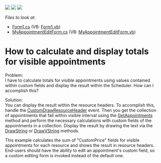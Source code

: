 <!-- default badges list -->
![](https://img.shields.io/endpoint?url=https://codecentral.devexpress.com/api/v1/VersionRange/128633953/18.1.3%2B)
[![](https://img.shields.io/badge/Open_in_DevExpress_Support_Center-FF7200?style=flat-square&logo=DevExpress&logoColor=white)](https://supportcenter.devexpress.com/ticket/details/E977)
[![](https://img.shields.io/badge/📖_How_to_use_DevExpress_Examples-e9f6fc?style=flat-square)](https://docs.devexpress.com/GeneralInformation/403183)
<!-- default badges end -->
<!-- default file list -->
*Files to look at*:

* [Form1.cs](./CS/Form1.cs) (VB: [Form1.vb](./VB/Form1.vb))
* [MyAppointmentEditForm.cs](./CS/Forms/MyAppointmentEditForm.cs) (VB: [MyAppointmentEditForm.vb](./VB/Forms/MyAppointmentEditForm.vb))
<!-- default file list end -->
# How to calculate and display totals for visible appointments


<p>Problem: <br />
I have to calculate totals for visible appointments using values contained within custom fields and display the result within the Scheduler. How can I accomplish this?</p><p>Solution:<br />
You can display the result within the resource headers. To accomplish this, handle the <a href="http://documentation.devexpress.com/#WindowsForms/DevExpressXtraSchedulerSchedulerControl_CustomDrawResourceHeadertopic">CustomDrawResourceHeader</a> event. Then you get the collection of appointments that fall within visible interval using the <a href="http://documentation.devexpress.com/#WindowsForms/DevExpressXtraSchedulerSchedulerStorageBase_GetAppointmentstopic">GetAppointments</a> method and perform the necessary calculations with custom fields of the appointments in a collection. Display the result by drawing the text via the <a href="http://documentation.devexpress.com/#CoreLibraries/DevExpressUtilsAppearanceObject_DrawStringtopic">DrawString</a> or <a href="http://documentation.devexpress.com/#CoreLibraries/DevExpressUtilsAppearanceObject_DrawVStringtopic">DrawVString</a> methods.</p><p>This example calculates the sum of "CustomPrice" fields for visible appointments for each resource and shows the result in resource headers. End-users should have the ability to edit an appointment's custom field, so a custom editing form is invoked instead of the default one.</p>

<br/>


